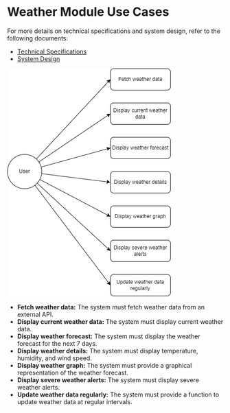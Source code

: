 # Weather Module Use Cases
For more details on technical specifications and system design, refer to the following documents:
- [Technical Specifications](../TechnicalSpecifications.md)
- [System Design](SystemDesign.md)

![Weather Use Case](../pic/WeatherUseCase.png)
- **Fetch weather data:** The system must fetch weather data from an external API.
- **Display current weather data:** The system must display current weather data.
- **Display weather forecast:** The system must display the weather forecast for the next 7 days.
- **Display weather details:** The system must display temperature, humidity, and wind speed.
- **Display weather graph:** The system must provide a graphical representation of the weather forecast.
- **Display severe weather alerts:** The system must display severe weather alerts.
- **Update weather data regularly:** The system must provide a function to update weather data at regular intervals.
